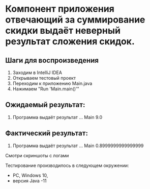 # Компонент приложения отвечающий за суммирование скидки выдаёт неверный результат сложения скидок.

## Шаги для воспроизведения



1. Заходим в IntelliJ IDEA
2. Открываем тестовый проект
3. Переходим к приложению Main.java 
4. Нажимаем "Run 'Main.main()'"




## Ожидаемый результат:

1. Программа выдаёт результат ... Main 9.0





## Фактический результат:

1. Программа выдаёт результат ... Main 0.8999999999999999

Смотри скриншоты с логами

Тестирование производилось в следующем окружении:
* PC, Windows 10,
* версия Java -11